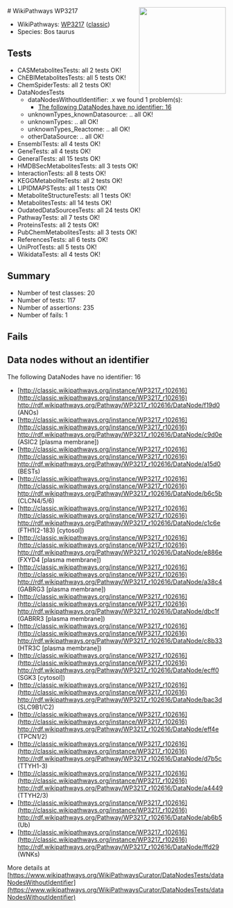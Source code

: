 <img style="float: right; width: 200px" src="https://upload.wikimedia.org/wikipedia/commons/thumb/8/83/Wplogo_with_text_500.png/640px-Wplogo_with_text_500.png" />
# WikiPathways WP3217

* WikiPathways: [WP3217](https://wikipathways.org/pathways/WP3217) ([classic](https://classic.wikipathways.org/instance/WP3217))
* Species: Bos taurus
## Tests
* CASMetabolitesTests: all 2 tests OK!
* ChEBIMetabolitesTests: all 5 tests OK!
* ChemSpiderTests: all 2 tests OK!
* DataNodesTests
    * dataNodesWithoutIdentifier: .x we found 1 problem(s):
        * [The following DataNodes have no identifier: 16](#8792c496)
    * unknownTypes_knownDatasource: .. all OK!
    * unknownTypes: .. all OK!
    * unknownTypes_Reactome: .. all OK!
    * otherDataSource: .. all OK!
* EnsemblTests: all 4 tests OK!
* GeneTests: all 4 tests OK!
* GeneralTests: all 15 tests OK!
* HMDBSecMetabolitesTests: all 3 tests OK!
* InteractionTests: all 8 tests OK!
* KEGGMetaboliteTests: all 2 tests OK!
* LIPIDMAPSTests: all 1 tests OK!
* MetaboliteStructureTests: all 1 tests OK!
* MetabolitesTests: all 14 tests OK!
* OudatedDataSourcesTests: all 24 tests OK!
* PathwayTests: all 7 tests OK!
* ProteinsTests: all 2 tests OK!
* PubChemMetabolitesTests: all 3 tests OK!
* ReferencesTests: all 6 tests OK!
* UniProtTests: all 5 tests OK!
* WikidataTests: all 4 tests OK!


## Summary

* Number of test classes: 20
* Number of tests: 117
* Number of assertions: 235
* Number of fails: 1

## Fails

<a name="8792c496" />

## Data nodes without an identifier

The following DataNodes have no identifier: 16

* [http://classic.wikipathways.org/instance/WP3217_r102616](http://classic.wikipathways.org/instance/WP3217_r102616) http://rdf.wikipathways.org/Pathway/WP3217_r102616/DataNode/f19d0 (ANOs)
* [http://classic.wikipathways.org/instance/WP3217_r102616](http://classic.wikipathways.org/instance/WP3217_r102616) http://rdf.wikipathways.org/Pathway/WP3217_r102616/DataNode/c9d0e (ASIC2 [plasma
membrane])
* [http://classic.wikipathways.org/instance/WP3217_r102616](http://classic.wikipathways.org/instance/WP3217_r102616) http://rdf.wikipathways.org/Pathway/WP3217_r102616/DataNode/a15d0 (BESTs)
* [http://classic.wikipathways.org/instance/WP3217_r102616](http://classic.wikipathways.org/instance/WP3217_r102616) http://rdf.wikipathways.org/Pathway/WP3217_r102616/DataNode/b6c5b (CLCN4/5/6)
* [http://classic.wikipathways.org/instance/WP3217_r102616](http://classic.wikipathways.org/instance/WP3217_r102616) http://rdf.wikipathways.org/Pathway/WP3217_r102616/DataNode/c1c6e (FTH1(2-183)
[cytosol])
* [http://classic.wikipathways.org/instance/WP3217_r102616](http://classic.wikipathways.org/instance/WP3217_r102616) http://rdf.wikipathways.org/Pathway/WP3217_r102616/DataNode/e886e (FXYD4 [plasma
membrane])
* [http://classic.wikipathways.org/instance/WP3217_r102616](http://classic.wikipathways.org/instance/WP3217_r102616) http://rdf.wikipathways.org/Pathway/WP3217_r102616/DataNode/a38c4 (GABRG3 [plasma
membrane])
* [http://classic.wikipathways.org/instance/WP3217_r102616](http://classic.wikipathways.org/instance/WP3217_r102616) http://rdf.wikipathways.org/Pathway/WP3217_r102616/DataNode/dbc1f (GABRR3 [plasma
membrane])
* [http://classic.wikipathways.org/instance/WP3217_r102616](http://classic.wikipathways.org/instance/WP3217_r102616) http://rdf.wikipathways.org/Pathway/WP3217_r102616/DataNode/c8b33 (HTR3C [plasma
membrane])
* [http://classic.wikipathways.org/instance/WP3217_r102616](http://classic.wikipathways.org/instance/WP3217_r102616) http://rdf.wikipathways.org/Pathway/WP3217_r102616/DataNode/ecff0 (SGK3 [cytosol])
* [http://classic.wikipathways.org/instance/WP3217_r102616](http://classic.wikipathways.org/instance/WP3217_r102616) http://rdf.wikipathways.org/Pathway/WP3217_r102616/DataNode/bac3d (SLC9B1/C2)
* [http://classic.wikipathways.org/instance/WP3217_r102616](http://classic.wikipathways.org/instance/WP3217_r102616) http://rdf.wikipathways.org/Pathway/WP3217_r102616/DataNode/eff4e (TPCN1/2)
* [http://classic.wikipathways.org/instance/WP3217_r102616](http://classic.wikipathways.org/instance/WP3217_r102616) http://rdf.wikipathways.org/Pathway/WP3217_r102616/DataNode/d7b5c (TTYH1-3)
* [http://classic.wikipathways.org/instance/WP3217_r102616](http://classic.wikipathways.org/instance/WP3217_r102616) http://rdf.wikipathways.org/Pathway/WP3217_r102616/DataNode/a4449 (TTYH2/3)
* [http://classic.wikipathways.org/instance/WP3217_r102616](http://classic.wikipathways.org/instance/WP3217_r102616) http://rdf.wikipathways.org/Pathway/WP3217_r102616/DataNode/ab6b5 (Ub)
* [http://classic.wikipathways.org/instance/WP3217_r102616](http://classic.wikipathways.org/instance/WP3217_r102616) http://rdf.wikipathways.org/Pathway/WP3217_r102616/DataNode/ffd29 (WNKs)


More details at [https://www.wikipathways.org/WikiPathwaysCurator/DataNodesTests/dataNodesWithoutIdentifier](https://www.wikipathways.org/WikiPathwaysCurator/DataNodesTests/dataNodesWithoutIdentifier)

